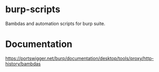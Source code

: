 # burp-scripts
Bambdas and automation scripts for burp suite.

# Documentation
https://portswigger.net/burp/documentation/desktop/tools/proxy/http-history/bambdas
